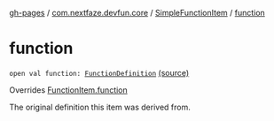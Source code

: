 [gh-pages](../../index.md) / [com.nextfaze.devfun.core](../index.md) / [SimpleFunctionItem](index.md) / [function](.)

# function

`open val function: `[`FunctionDefinition`](../-function-definition/index.md) [(source)](https://github.com/NextFaze/dev-fun/tree/master/devfun-annotations/src/main/java/com/nextfaze/devfun/core/Items.kt#L74)

Overrides [FunctionItem.function](../-function-item/function.md)

The original definition this item was derived from.


